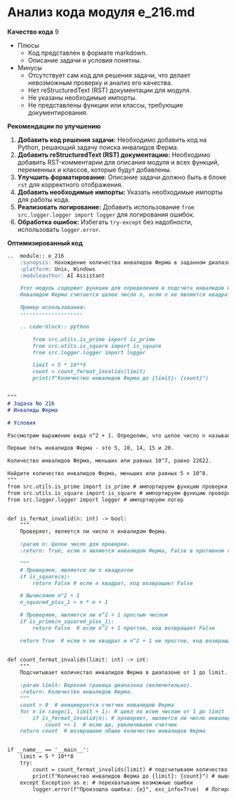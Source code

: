 # Анализ кода модуля e_216.md

**Качество кода**
9
- Плюсы
    - Код представлен в формате markdown.
    - Описание задачи и условия понятны.
- Минусы
    - Отсутствует сам код для решения задачи, что делает невозможным проверку и анализ его качества.
    - Нет reStructuredText (RST) документации для модуля.
    - Не указаны необходимые импорты.
    - Не представлены функции или классы, требующие документирования.

**Рекомендации по улучшению**

1.  **Добавить код решения задачи:** Необходимо добавить код на Python, решающий задачу поиска инвалидов Ферма.
2.  **Добавить reStructuredText (RST) документацию:** Необходимо добавить RST-комментарии для описания модуля и всех функций, переменных и классов, которые будут добавлены.
3.  **Улучшить форматирование**: Описание задачи должно быть в блоке `rst` для корректного отображения.
4.  **Добавить необходимые импорты:** Указать необходимые импорты для работы кода.
5.  **Реализовать логирование:** Добавить использование `from src.logger.logger import logger` для логирования ошибок.
6.  **Обработка ошибок:** Избегать `try-except` без надобности, использовать `logger.error`.

**Оптимизированный код**

```markdown
..  module:: e_216
    :synopsis: Нахождение количества инвалидов Ферма в заданном диапазоне.
    :platform: Unix, Windows
    :moduleauthor: AI Assistant

    Этот модуль содержит функции для определения и подсчета инвалидов Ферма, заданных условием задачи Project Euler #216.
    Инвалидом Ферма считается целое число n, если n не является квадратом и n^2 + 1 не является простым числом.

    Пример использования:
    --------------------

    .. code-block:: python

        from src.utils.is_prime import is_prime
        from src.utils.is_square import is_square
        from src.logger.logger import logger

        limit = 5 * 10**8
        count = count_fermat_invalids(limit)
        print(f"Количество инвалидов Ферма до {limit}: {count}")


"""
# Задача No 216
# Инвалиды Ферма

# Условия

Рассмотрим выражение вида n^2 + 1. Определим, что целое число n называется инвалидом Ферма, если n не является квадратом и n^2 + 1 не является простым числом.

Первые пять инвалидов Ферма - это 5, 10, 14, 15 и 20.

Количество инвалидов Ферма, меньших или равных 10^7, равно 22622.

Найдите количество инвалидов Ферма, меньших или равных 5 × 10^8.
"""
from src.utils.is_prime import is_prime # импортируем функцию проверки на простоту
from src.utils.is_square import is_square # импортируем функцию проверки на квадрат
from src.logger.logger import logger # импортируем логер


def is_fermat_invalid(n: int) -> bool:
    """
    Проверяет, является ли число n инвалидом Ферма.

    :param n: Целое число для проверки.
    :return: True, если n является инвалидом Ферма, False в противном случае.

    """
    # Проверяем, является ли n квадратом
    if is_square(n):
        return False # если n квадрат, код возвращает False

    # Вычисляем n^2 + 1
    n_squared_plus_1 = n * n + 1

    # Проверяем, является ли n^2 + 1 простым числом
    if is_prime(n_squared_plus_1):
        return False  # если n^2 + 1 простое, код возвращает False

    return True  # если n не квадрат и n^2 + 1 не простое, код возвращает True


def count_fermat_invalids(limit: int) -> int:
    """
    Подсчитывает количество инвалидов Ферма в диапазоне от 1 до limit.

    :param limit: Верхняя граница диапазона (включительно).
    :return: Количество инвалидов Ферма.
    """
    count = 0  # инициируется счетчик инвалидов Ферма
    for n in range(1, limit + 1): # цикл по всем числам от 1 до limit
        if is_fermat_invalid(n): # проверяет, является ли число инвалидом Ферма
            count += 1  # если да, увеличиваем счетчик
    return count  # возвращаем общее количество инвалидов Ферма


if __name__ == '__main__':
    limit = 5 * 10**8
    try:
        count = count_fermat_invalids(limit) # подсчитываем количество инвалидов Ферма
        print(f"Количество инвалидов Ферма до {limit}: {count}") # выводим результат
    except Exception as e: # перехватываем возможные ошибки
        logger.error(f"Произошла ошибка: {e}", exc_info=True)  # Логирование ошибки
```